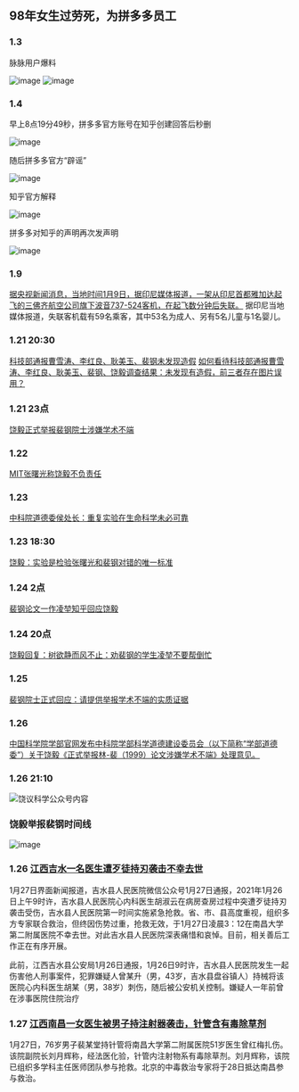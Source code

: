 ## 98年女生过劳死，为拼多多员工

### 1.3

脉脉用户爆料

![image](./picture/maimai.jpg)
![image](./picture/maimai1.jpg)

### 1.4

早上8点19分49秒，拼多多官方账号在知乎创建回答后秒删

![image](./picture/pdd.jpg)

随后拼多多官方“辟谣”

![image](./picture/pdd1.jpg)

知乎官方解释

![image](./picture/zhihu.jpg)

拼多多对知乎的声明再次发声明

![image](./picture/pdd2.jpg)

### 1.9
[据央视新闻消息，当地时间1月9日，据印尼媒体报道，一架从印尼首都雅加达起飞的三佛齐航空公司旗下波音737-524客机，在起飞数分钟后失联。](https://www.zhihu.com/question/438613346/answer/1669507199)
据印尼当地媒体报道，失联客机载有59名乘客，其中53名为成人、另有5名儿童与1名婴儿。

### 1.21 20:30
[科技部通报曹雪涛、李红良、耿美玉、裴钢未发现造假](https://zhuanlan.zhihu.com/p/346066552)
[如何看待科技部通报曹雪涛、李红良、耿美玉、裴钢、饶毅调查结果：未发现有造假，前三者存在图片误用？](https://www.zhihu.com/question/440515404/answer/1691114549)

### 1.21 23点
[饶毅正式举报裴钢院士涉嫌学术不端](https://mp.weixin.qq.com/s/tfK1GQL3y9XRUEol9z6ShA)

### 1.22
[MIT张曙光称饶毅不负责任](https://mp.weixin.qq.com/s/FrMqaJiChvuY0-LuU2xeTw)

### 1.23
[中科院道德委侯处长：重复实验在生命科学未必可靠](https://mp.weixin.qq.com/s/nZSlKk5bHT3yThK8DNLeOw)

### 1.23 18:30
[饶毅：实验是检验张曙光和裴钢对错的唯一标准](https://mp.weixin.qq.com/s/yT09t9dVn4OtKrJatt6SKA)

### 1.24 2点
[裴钢论文一作凌堃知乎回应饶毅](https://zhuanlan.zhihu.com/p/346566368)

### 1.24 20点
[饶毅回复：树欲静而风不止：劝裴钢的学生凌堃不要帮倒忙](https://mp.weixin.qq.com/s/LYbRkIoZD0b9qIYfFGv2ww)

### 1.25 
[裴钢院士正式回应：请提供举报学术不端的实质证据](https://www.zhihu.com/question/441180206/answer/1697642926)

### 1.26
[中国科学院学部官网发布中科院学部科学道德建设委员会（以下简称“学部道德委”）关于饶毅《正式举报林-裴（1999）论文涉嫌学术不端》处理意见。](http://news.sciencenet.cn/htmlnews/2021/1/452442.shtm)

### 1.26 21:10
![饶议科学公众号内容](./picture/raoyi.jpg)

### 饶毅举报裴钢时间线
![image](./picture/饶-裴.jpg)

### 1.26 [江西吉水一名医生遭歹徒持刃袭击不幸去世](https://view.inews.qq.com/a/20210127A040Q600)

1月27日界面新闻报道，吉水县人民医院微信公众号1月27日通报，2021年1月26日上午9时许，吉水县人民医院心内科医生胡淑云在病房查房过程中突遭歹徒持刃袭击受伤，吉水县人民医院第一时间实施紧急抢救。省、市、县高度重视，组织多方专家联合救治，但终因伤势过重，抢救无效，于1月27日凌晨3：12在南昌大学第二附属医院不幸去世。对此吉水县人民医院深表痛惜和哀悼。目前，相关善后工作正在有序开展。

此前，江西吉水县公安局1月26日通报，1月26日9时许，吉水县人民医院发生一起伤害他人刑事案件，犯罪嫌疑人曾某升（男，43岁，吉水县盘谷镇人）持械将该医院心内科医生胡某（男，38岁）刺伤，随后被公安机关控制。嫌疑人一年前曾在涉事医院住院治疗

### 1.27 [江西南昌一女医生被男子持注射器袭击，针管含有毒除草剂](http://news.ifeng.com/c/83NHmssqI11)

1月27日，76岁男子裴某堂持针管将南昌大学第二附属医院51岁医生曾红梅扎伤。该院副院长刘月辉称，经法医化验，针管内注射物系有毒除草剂。刘月辉称，该院已组织多学科主任医师团队参与抢救。北京的中毒救治专家将于28日抵达南昌参与救治。